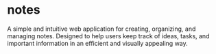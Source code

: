 # notes
A simple and intuitive web application for creating, organizing, and managing notes. Designed to help users keep track of ideas, tasks, and important information in an efficient and visually appealing way.
